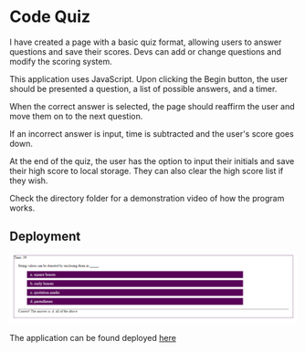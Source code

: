 # Code Quiz

I have created a page with a basic quiz format, allowing users to answer questions and save their scores. Devs can add or change questions and modify the scoring system.

This application uses JavaScript. Upon clicking the Begin button, the user should be presented a question, a list of possible answers, and a timer.

When the correct answer is selected, the page should reaffirm the user and move them on to the next question.

If an incorrect answer is input, time is subtracted and the user's score goes down.

At the end of the quiz, the user has the option to input their initials and save their high score to local storage. They can also clear the high score list if they wish.

Check the directory folder for a demonstration video of how the program works.

## Deployment

![image showcasing the page's functionality](https://github.com/brenhamp/code-quiz/blob/main/assets/code-quiz-example-image.PNG)

The application can be found deployed [here](https://brenhamp.github.io/code-quiz)
